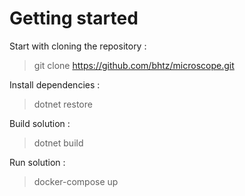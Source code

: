 # Getting started

Start with cloning the repository :

> git clone https://github.com/bhtz/microscope.git

Install dependencies :

> dotnet restore

Build solution :

> dotnet build

Run solution :

> docker-compose up
